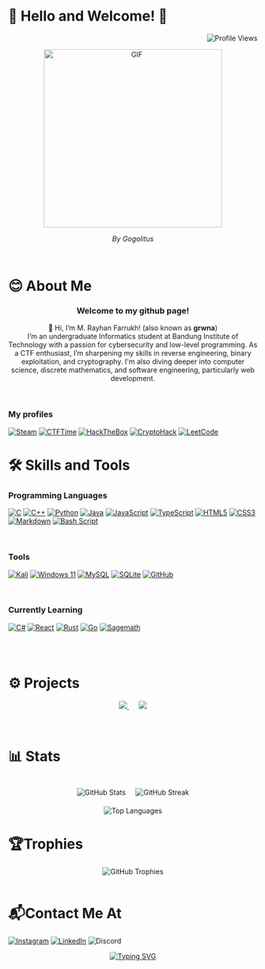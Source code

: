 <h1> 🌟 Hello and Welcome! 🌟 </h1>

<div align="right">

![Profile Views](https://komarev.com/ghpvc/?username=grwna&color=a020f0&style=for-the-badge )
</div>

<div align="center">
  <img src="content/neoncar.gif" alt="GIF" width="360" />
</div>


<p align=center><em>By Gogolitus</em></p>

<br>

# 😊 About Me
<h3 align=center>Welcome to my github page!</h3>
<p align=center>👋 Hi, I’m M. Rayhan Farrukh! (also known as <b>grwna</b>)<br>
I’m an undergraduate Informatics student at Bandung Institute of Technology with a passion for cybersecurity and low-level programming. As a CTF enthusiast, I’m sharpening my skills in reverse engineering, binary exploitation, and cryptography. I'm also diving deeper into computer science, discrete mathematics, and software engineering, particularly web development.<p>

<br>
<h3>My profiles</h3>

[![Steam](https://img.shields.io/badge/steam-%23000000.svg?style=for-the-badge&logo=steam&logoColor=white)](https://steamcommunity.com/id/grwna)
[![CTFTime](https://img.shields.io/badge/ctftime-D62727?style=for-the-badge)](https://ctftime.org/team/357439)
[![HackTheBox](https://img.shields.io/badge/HackTheBox-0D1117?style=for-the-badge&logo=HackTheBox&logoColor=9FEF00)](https://ctf.hackthebox.com/user/profile/491873)
[![CryptoHack](https://img.shields.io/badge/Cryptohack-F05125?style=for-the-badge&labelColor=F39C12)](https://cryptohack.org/user/grwna/)
[![LeetCode](https://img.shields.io/badge/LeetCode-000000?style=for-the-badge&logo=LeetCode&logoColor=#d16c06)](https://leetcode.com/u/grwna/)


# 🛠️ Skills and Tools
<h3>Programming Languages</h3>
<div>

  [![C](https://img.shields.io/badge/c-%2300599C.svg?style=for-the-badge&logo=c&logoColor=white)](https://www.iso.org/standard/74528.html)
  [![C++](https://img.shields.io/badge/c++-%2300599C.svg?style=for-the-badge&logo=c%2B%2B&logoColor=white)](https://isocpp.org)
  [![Python](https://img.shields.io/badge/python-3670A0?style=for-the-badge&logo=python&logoColor=ffdd54)]()
  [![Java](https://img.shields.io/badge/java-%23ED8B00.svg?style=for-the-badge&logo=openjdk&logoColor=white)](https://www.java.com/en/)
  [![JavaScript](https://img.shields.io/badge/javascript-%23323330.svg?style=for-the-badge&logo=javascript&logoColor=%23F7DF1E)](https://developer.mozilla.org/en-US/docs/Web/JavaScript)
  [![TypeScript](https://img.shields.io/badge/typescript-%23007ACC.svg?style=for-the-badge&logo=typescript&logoColor=white)](https://www.typescriptlang.org)
  [![HTML5](https://img.shields.io/badge/html5-%23E34F26.svg?style=for-the-badge&logo=html5&logoColor=white)](https://developer.mozilla.org/en-US/docs/Glossary/HTML5)
  [![CSS3](https://img.shields.io/badge/css3-%231572B6.svg?style=for-the-badge&logo=css3&logoColor=white)](https://developer.mozilla.org/en-US/docs/Web/CSS)
  [![Markdown](https://img.shields.io/badge/markdown-%23000000.svg?style=for-the-badge&logo=markdown&logoColor=white)](https://www.markdownguide.org)
  [![Bash Script](https://img.shields.io/badge/bash_script-%23121011.svg?style=for-the-badge&logo=gnu-bash&logoColor=white)](https://www.gnu.org/software/bash/)
</div>
<br>

<h3>Tools</h3>
<div>

  [![Kali](https://img.shields.io/badge/Kali-268BEE?style=for-the-badge&logo=kalilinux&logoColor=white)](https://www.kali.org)
  [![Windows 11](https://img.shields.io/badge/Windows%2011-%230079d5.svg?style=for-the-badge&logo=Windows%2011&logoColor=white)](https://www.microsoft.com/en-us/software-download/windows11)
  [![MySQL](https://img.shields.io/badge/mysql-4479A1.svg?style=for-the-badge&logo=mysql&logoColor=white)](https://www.mysql.com)
  [![SQLite](https://img.shields.io/badge/sqlite-%2307405e.svg?style=for-the-badge&logo=sqlite&logoColor=white)](https://www.sqlite.org)
  [![GitHub](https://img.shields.io/badge/github-%23121011.svg?style=for-the-badge&logo=github&logoColor=white)](https://github.com/grwna)

</div>
<br>

<h3>Currently Learning</h3>
<div>

  [![C#](https://img.shields.io/badge/c%23-%23239120.svg?style=for-the-badge&logo=csharp&logoColor=white)](https://dotnet.microsoft.com/en-us/languages/csharp)
  [![React](https://img.shields.io/badge/react-%2320232a.svg?style=for-the-badge&logo=react&logoColor=%2361DAFB)](https://react.dev)
  [![Rust](https://img.shields.io/badge/rust-%23000000.svg?style=for-the-badge&logo=rust&logoColor=white)](https://www.rust-lang.org)
  [![Go](https://img.shields.io/badge/go-%2300ADD8.svg?style=for-the-badge&logo=go&logoColor=white)](https://go.dev)
  [![Sagemath](https://img.shields.io/badge/sagemath-1E90FF?style=for-the-badge)](https://www.sagemath.org)
</div>
<br>
<br>

# ⚙ Projects
<div align="center">
  <a href="https://github.com/grwna/cryptosystem-complexity-analysis">
    <img src="https://github-readme-stats.vercel.app/api/pin/?username=grwna&repo=cryptosystem-complexity-analysis&theme=radical" />
  </a>
  <span style="margin: 0 10px;"></span>
  <a href="https://github.com/grwna/Algeo02-23035">
    <img src="https://github-readme-stats.vercel.app/api/pin/?username=grwna&repo=Algeo02-23035&theme=radical" />
  </a>
</div>

  <br>
  <br>

# 📊 Stats

</br>
<div align="center">
    <!-- Top Stats -->
    <div style="display: flex; justify-content: center; gap: 20px;">
        <img src="https://github-readme-stats.vercel.app/api?username=grwna&show_icons=true&theme=radical" alt="GitHub Stats" />
        <img src="https://github-readme-streak-stats.herokuapp.com/?user=grwna&theme=radical" alt="GitHub Streak" />
    </div>
    <!-- Language Stats -->
    <div style="margin-top: 20px;">
        <img src="https://github-readme-stats.vercel.app/api/top-langs/?username=grwna&layout=compact&theme=radical" alt="Top Languages" />
    </div>
</div>


# 🏆Trophies
<div align="center">
  <img src="https://github-profile-trophy.vercel.app/?username=grwna&theme=radical&row=1&column=6" alt="GitHub Trophies" />
</div>
<br>

# 📬Contact Me At
[![Instagram](https://img.shields.io/badge/Instagram-%23E4405F.svg?style=for-the-badge&logo=Instagram&logoColor=white)](https://www.instagram.com/rayhanfarrukh/?hl=en)
[![LinkedIn](https://img.shields.io/badge/linkedin-%230077B5.svg?style=for-the-badge&logo=linkedin&logoColor=white)](https://www.linkedin.com/in/rayhan-farrukh-a8510029a/)
![Discord](https://img.shields.io/badge/gwrozz%234576-5865F2?style=for-the-badge&logo=discord&logoColor=white)


<div align=center>

[![Typing SVG](https://readme-typing-svg.demolab.com?font=Jersey+15&size=50&duration=2000&pause=300&color=FF089F&center=true&vCenter=true&multiline=true&width=800&height=150&lines=Thanks+for+visiting+my+page!+;See+you+soon!+)](https://git.io/typing-svg)
</div>
<!--
**grwna/grwna** is a ✨ _special_ ✨ repository because its `README.md` (this file) appears on your GitHub profile.

Here are some ideas to get you started:

- 🔭 I’m currently working on ...
- 🌱 I’m currently learning ...
- 👯 I’m looking to collaborate on ...
- 🤔 I’m looking for help with ...
- 💬 Ask me about ...
- 📫 How to reach me: ...
- 😄 Pronouns: ...
- ⚡ Fun fact: ...
-->
